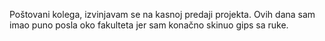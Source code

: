 Poštovani kolega, izvinjavam se na kasnoj predaji projekta. Ovih dana sam imao puno posla oko fakulteta jer sam konačno skinuo gips sa ruke.  
